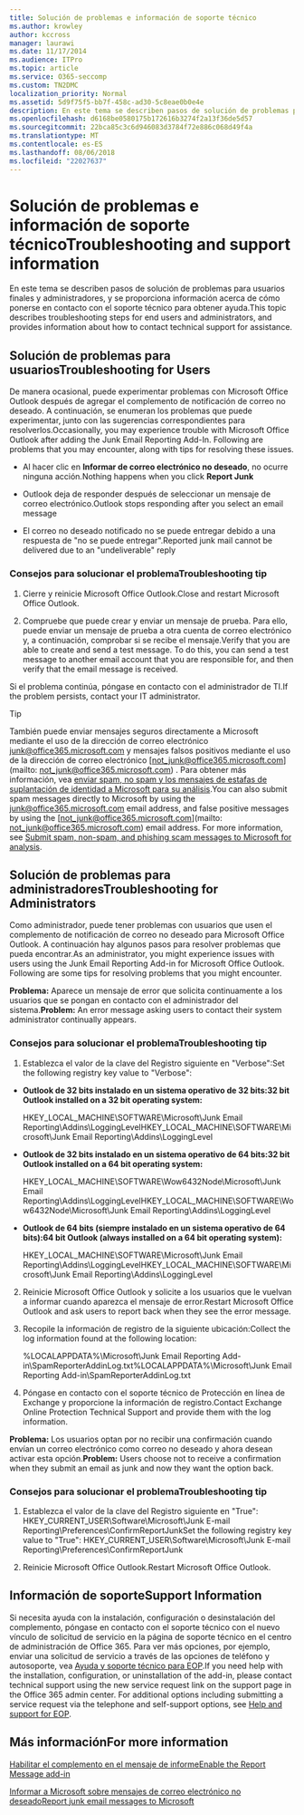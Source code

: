 ```yaml
---
title: Solución de problemas e información de soporte técnico
ms.author: krowley
author: kccross
manager: laurawi
ms.date: 11/17/2014
ms.audience: ITPro
ms.topic: article
ms.service: O365-seccomp
ms.custom: TN2DMC
localization_priority: Normal
ms.assetid: 5d9f75f5-bb7f-458c-ad30-5c8eae0b0e4e
description: En este tema se describen pasos de solución de problemas para usuarios finales y administradores, y se proporciona información acerca de cómo ponerse en contacto con el soporte técnico para obtener ayuda.
ms.openlocfilehash: d6168be0580175b172616b3274f2a13f36de5d57
ms.sourcegitcommit: 22bca85c3c6d946083d3784f72e886c068d49f4a
ms.translationtype: MT
ms.contentlocale: es-ES
ms.lasthandoff: 08/06/2018
ms.locfileid: "22027637"
---
```

# <a name="troubleshooting-and-support-information"></a><span data-ttu-id="73bd5-103">Solución de problemas e información de soporte técnico</span><span class="sxs-lookup"><span data-stu-id="73bd5-103">Troubleshooting and support information</span></span>

<span data-ttu-id="73bd5-104">En este tema se describen pasos de solución de problemas para usuarios finales y administradores, y se proporciona información acerca de cómo ponerse en contacto con el soporte técnico para obtener ayuda.</span><span class="sxs-lookup"><span data-stu-id="73bd5-104">This topic describes troubleshooting steps for end users and administrators, and provides information about how to contact technical support for assistance.</span></span>
  
## <a name="troubleshooting-for-users"></a><span data-ttu-id="73bd5-105">Solución de problemas para usuarios</span><span class="sxs-lookup"><span data-stu-id="73bd5-105">Troubleshooting for Users</span></span>

<span data-ttu-id="73bd5-p101">De manera ocasional, puede experimentar problemas con Microsoft Office Outlook después de agregar el complemento de notificación de correo no deseado. A continuación, se enumeran los problemas que puede experimentar, junto con las sugerencias correspondientes para resolverlos.</span><span class="sxs-lookup"><span data-stu-id="73bd5-p101">Occasionally, you may experience trouble with Microsoft Office Outlook after adding the Junk Email Reporting Add-In. Following are problems that you may encounter, along with tips for resolving these issues.</span></span> 
  
- <span data-ttu-id="73bd5-108">Al hacer clic en **Informar de correo electrónico no deseado**, no ocurre ninguna acción.</span><span class="sxs-lookup"><span data-stu-id="73bd5-108">Nothing happens when you click **Report Junk**</span></span>
    
- <span data-ttu-id="73bd5-109">Outlook deja de responder después de seleccionar un mensaje de correo electrónico.</span><span class="sxs-lookup"><span data-stu-id="73bd5-109">Outlook stops responding after you select an email message</span></span>
    
- <span data-ttu-id="73bd5-110">El correo no deseado notificado no se puede entregar debido a una respuesta de "no se puede entregar".</span><span class="sxs-lookup"><span data-stu-id="73bd5-110">Reported junk mail cannot be delivered due to an "undeliverable" reply</span></span>
    
### <a name="troubleshooting-tip"></a><span data-ttu-id="73bd5-111">Consejos para solucionar el problema</span><span class="sxs-lookup"><span data-stu-id="73bd5-111">Troubleshooting tip</span></span>

1. <span data-ttu-id="73bd5-112">Cierre y reinicie Microsoft Office Outlook.</span><span class="sxs-lookup"><span data-stu-id="73bd5-112">Close and restart Microsoft Office Outlook.</span></span>
    
2. <span data-ttu-id="73bd5-p102">Compruebe que puede crear y enviar un mensaje de prueba. Para ello, puede enviar un mensaje de prueba a otra cuenta de correo electrónico y, a continuación, comprobar si se recibe el mensaje.</span><span class="sxs-lookup"><span data-stu-id="73bd5-p102">Verify that you are able to create and send a test message. To do this, you can send a test message to another email account that you are responsible for, and then verify that the email message is received.</span></span>
    
<span data-ttu-id="73bd5-115">Si el problema continúa, póngase en contacto con el administrador de TI.</span><span class="sxs-lookup"><span data-stu-id="73bd5-115">If the problem persists, contact your IT administrator.</span></span>
  
> [!TIP]
> <span data-ttu-id="73bd5-p103">También puede enviar mensajes seguros directamente a Microsoft mediante el uso de la dirección de correo electrónico [junk@office365.microsoft.com](mailto:junk@office365.microsoft.com) y mensajes falsos positivos mediante el uso de la dirección de correo electrónico [not_junk@office365.microsoft.com](mailto: not_junk@office365.microsoft.com) . Para obtener más información, vea [enviar spam, no spam y los mensajes de estafas de suplantación de identidad a Microsoft para su análisis](submit-spam-non-spam-and-phishing-scam-messages-to-microsoft-for-analysis.md).</span><span class="sxs-lookup"><span data-stu-id="73bd5-p103">You can also submit spam messages directly to Microsoft by using the [junk@office365.microsoft.com](mailto:junk@office365.microsoft.com) email address, and false positive messages by using the [not_junk@office365.microsoft.com](mailto: not_junk@office365.microsoft.com) email address. For more information, see [Submit spam, non-spam, and phishing scam messages to Microsoft for analysis](submit-spam-non-spam-and-phishing-scam-messages-to-microsoft-for-analysis.md).</span></span> 
  
## <a name="troubleshooting-for-administrators"></a><span data-ttu-id="73bd5-118">Solución de problemas para administradores</span><span class="sxs-lookup"><span data-stu-id="73bd5-118">Troubleshooting for Administrators</span></span>

<span data-ttu-id="73bd5-p104">Como administrador, puede tener problemas con usuarios que usen el complemento de notificación de correo no deseado para Microsoft Office Outlook. A continuación hay algunos pasos para resolver problemas que pueda encontrar.</span><span class="sxs-lookup"><span data-stu-id="73bd5-p104">As an administrator, you might experience issues with users using the Junk Email Reporting Add-in for Microsoft Office Outlook. Following are some tips for resolving problems that you might encounter.</span></span> 
  
 <span data-ttu-id="73bd5-121">**Problema:** Aparece un mensaje de error que solicita continuamente a los usuarios que se pongan en contacto con el administrador del sistema.</span><span class="sxs-lookup"><span data-stu-id="73bd5-121">**Problem:** An error message asking users to contact their system administrator continually appears.</span></span> 
  
### <a name="troubleshooting-tip"></a><span data-ttu-id="73bd5-122">Consejos para solucionar el problema</span><span class="sxs-lookup"><span data-stu-id="73bd5-122">Troubleshooting tip</span></span>

1. <span data-ttu-id="73bd5-123">Establezca el valor de la clave del Registro siguiente en "Verbose":</span><span class="sxs-lookup"><span data-stu-id="73bd5-123">Set the following registry key value to "Verbose":</span></span>
    
  - <span data-ttu-id="73bd5-124">**Outlook de 32 bits instalado en un sistema operativo de 32 bits:**</span><span class="sxs-lookup"><span data-stu-id="73bd5-124">**32 bit Outlook installed on a 32 bit operating system:**</span></span>
    
    <span data-ttu-id="73bd5-125">HKEY_LOCAL_MACHINE\SOFTWARE\Microsoft\Junk Email Reporting\Addins\LoggingLevel</span><span class="sxs-lookup"><span data-stu-id="73bd5-125">HKEY_LOCAL_MACHINE\SOFTWARE\Microsoft\Junk Email Reporting\Addins\LoggingLevel</span></span>
    
  - <span data-ttu-id="73bd5-126">**Outlook de 32 bits instalado en un sistema operativo de 64 bits:**</span><span class="sxs-lookup"><span data-stu-id="73bd5-126">**32 bit Outlook installed on a 64 bit operating system:**</span></span>
    
    <span data-ttu-id="73bd5-127">HKEY_LOCAL_MACHINE\SOFTWARE\Wow6432Node\Microsoft\Junk Email Reporting\Addins\LoggingLevel</span><span class="sxs-lookup"><span data-stu-id="73bd5-127">HKEY_LOCAL_MACHINE\SOFTWARE\Wow6432Node\Microsoft\Junk Email Reporting\Addins\LoggingLevel</span></span>
    
  - <span data-ttu-id="73bd5-128">**Outlook de 64 bits (siempre instalado en un sistema operativo de 64 bits):**</span><span class="sxs-lookup"><span data-stu-id="73bd5-128">**64 bit Outlook (always installed on a 64 bit operating system):**</span></span>
    
    <span data-ttu-id="73bd5-129">HKEY_LOCAL_MACHINE\SOFTWARE\Microsoft\Junk Email Reporting\Addins\LoggingLevel</span><span class="sxs-lookup"><span data-stu-id="73bd5-129">HKEY_LOCAL_MACHINE\SOFTWARE\Microsoft\Junk Email Reporting\Addins\LoggingLevel</span></span>
    
2. <span data-ttu-id="73bd5-130">Reinicie Microsoft Office Outlook y solicite a los usuarios que le vuelvan a informar cuando aparezca el mensaje de error.</span><span class="sxs-lookup"><span data-stu-id="73bd5-130">Restart Microsoft Office Outlook and ask users to report back when they see the error message.</span></span>
    
3. <span data-ttu-id="73bd5-131">Recopile la información de registro de la siguiente ubicación:</span><span class="sxs-lookup"><span data-stu-id="73bd5-131">Collect the log information found at the following location:</span></span> 
    
    <span data-ttu-id="73bd5-132">%LOCALAPPDATA%\Microsoft\Junk Email Reporting Add-in\SpamReporterAddinLog.txt</span><span class="sxs-lookup"><span data-stu-id="73bd5-132">%LOCALAPPDATA%\Microsoft\Junk Email Reporting Add-in\SpamReporterAddinLog.txt</span></span>
    
4. <span data-ttu-id="73bd5-133">Póngase en contacto con el soporte técnico de Protección en línea de Exchange y proporcione la información de registro.</span><span class="sxs-lookup"><span data-stu-id="73bd5-133">Contact Exchange Online Protection Technical Support and provide them with the log information.</span></span> 
    
 <span data-ttu-id="73bd5-134">**Problema:** Los usuarios optan por no recibir una confirmación cuando envían un correo electrónico como correo no deseado y ahora desean activar esta opción.</span><span class="sxs-lookup"><span data-stu-id="73bd5-134">**Problem:** Users choose not to receive a confirmation when they submit an email as junk and now they want the option back.</span></span> 
  
### <a name="troubleshooting-tip"></a><span data-ttu-id="73bd5-135">Consejos para solucionar el problema</span><span class="sxs-lookup"><span data-stu-id="73bd5-135">Troubleshooting tip</span></span>

1. <span data-ttu-id="73bd5-136">Establezca el valor de la clave del Registro siguiente en "True": HKEY_CURRENT_USER\Software\Microsoft\Junk E-mail Reporting\Preferences\ConfirmReportJunk</span><span class="sxs-lookup"><span data-stu-id="73bd5-136">Set the following registry key value to "True": HKEY_CURRENT_USER\Software\Microsoft\Junk E-mail Reporting\Preferences\ConfirmReportJunk</span></span>
    
2. <span data-ttu-id="73bd5-137">Reinicie Microsoft Office Outlook.</span><span class="sxs-lookup"><span data-stu-id="73bd5-137">Restart Microsoft Office Outlook.</span></span>
    
## <a name="support-information"></a><span data-ttu-id="73bd5-138">Información de soporte</span><span class="sxs-lookup"><span data-stu-id="73bd5-138">Support Information</span></span>

<span data-ttu-id="73bd5-p105">Si necesita ayuda con la instalación, configuración o desinstalación del complemento, póngase en contacto con el soporte técnico con el nuevo vínculo de solicitud de servicio en la página de soporte técnico en el centro de administración de Office 365. Para ver más opciones, por ejemplo, enviar una solicitud de servicio a través de las opciones de teléfono y autosoporte, vea [Ayuda y soporte técnico para EOP](eop/help-and-support-for-eop.md).</span><span class="sxs-lookup"><span data-stu-id="73bd5-p105">If you need help with the installation, configuration, or uninstallation of the add-in, please contact technical support using the new service request link on the support page in the Office 365 admin center. For additional options including submitting a service request via the telephone and self-support options, see [Help and support for EOP](eop/help-and-support-for-eop.md).</span></span>
  
## <a name="for-more-information"></a><span data-ttu-id="73bd5-141">Más información</span><span class="sxs-lookup"><span data-stu-id="73bd5-141">For more information</span></span>

[<span data-ttu-id="73bd5-142">Habilitar el complemento en el mensaje de informe</span><span class="sxs-lookup"><span data-stu-id="73bd5-142">Enable the Report Message add-in</span></span>](https://support.office.com/article/4250c4bc-6102-420b-9e0a-a95064837676)
  
[<span data-ttu-id="73bd5-143">Informar a Microsoft sobre mensajes de correo electrónico no deseado</span><span class="sxs-lookup"><span data-stu-id="73bd5-143">Report junk email messages to Microsoft</span></span>](report-junk-email-messages-to-microsoft.md)
  

